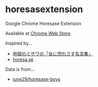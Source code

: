 horesasextension
================

Google Chrome Horesase Extension

Available at [Chrome Web Store](https://chrome.google.com/webstore/detail/horesasextension/ekagocggebdiknlgphiaoakihcanilea).

Inspired by...

- [地獄のミサワの「女に惚れさす名言集」](http://jigokuno.com/)
- [horesa.se](http://horesa.se/)

Data is from...

- [june29/horesase-boys](https://github.com/june29/horesase-boys)
